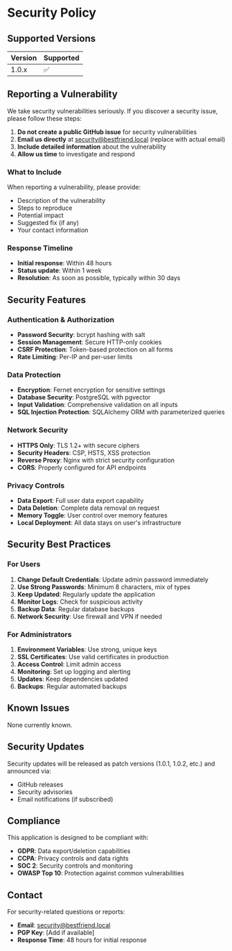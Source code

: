 # Security Policy

## Supported Versions

| Version | Supported          |
| ------- | ------------------ |
| 1.0.x   | :white_check_mark: |

## Reporting a Vulnerability

We take security vulnerabilities seriously. If you discover a security issue, please follow these steps:

1. **Do not create a public GitHub issue** for security vulnerabilities
2. **Email us directly** at security@bestfriend.local (replace with actual email)
3. **Include detailed information** about the vulnerability
4. **Allow us time** to investigate and respond

### What to Include

When reporting a vulnerability, please provide:

- Description of the vulnerability
- Steps to reproduce
- Potential impact
- Suggested fix (if any)
- Your contact information

### Response Timeline

- **Initial response**: Within 48 hours
- **Status update**: Within 1 week
- **Resolution**: As soon as possible, typically within 30 days

## Security Features

### Authentication & Authorization

- **Password Security**: bcrypt hashing with salt
- **Session Management**: Secure HTTP-only cookies
- **CSRF Protection**: Token-based protection on all forms
- **Rate Limiting**: Per-IP and per-user limits

### Data Protection

- **Encryption**: Fernet encryption for sensitive settings
- **Database Security**: PostgreSQL with pgvector
- **Input Validation**: Comprehensive validation on all inputs
- **SQL Injection Protection**: SQLAlchemy ORM with parameterized queries

### Network Security

- **HTTPS Only**: TLS 1.2+ with secure ciphers
- **Security Headers**: CSP, HSTS, XSS protection
- **Reverse Proxy**: Nginx with strict security configuration
- **CORS**: Properly configured for API endpoints

### Privacy Controls

- **Data Export**: Full user data export capability
- **Data Deletion**: Complete data removal on request
- **Memory Toggle**: User control over memory features
- **Local Deployment**: All data stays on user's infrastructure

## Security Best Practices

### For Users

1. **Change Default Credentials**: Update admin password immediately
2. **Use Strong Passwords**: Minimum 8 characters, mix of types
3. **Keep Updated**: Regularly update the application
4. **Monitor Logs**: Check for suspicious activity
5. **Backup Data**: Regular database backups
6. **Network Security**: Use firewall and VPN if needed

### For Administrators

1. **Environment Variables**: Use strong, unique keys
2. **SSL Certificates**: Use valid certificates in production
3. **Access Control**: Limit admin access
4. **Monitoring**: Set up logging and alerting
5. **Updates**: Keep dependencies updated
6. **Backups**: Regular automated backups

## Known Issues

None currently known.

## Security Updates

Security updates will be released as patch versions (1.0.1, 1.0.2, etc.) and announced via:

- GitHub releases
- Security advisories
- Email notifications (if subscribed)

## Compliance

This application is designed to be compliant with:

- **GDPR**: Data export/deletion capabilities
- **CCPA**: Privacy controls and data rights
- **SOC 2**: Security controls and monitoring
- **OWASP Top 10**: Protection against common vulnerabilities

## Contact

For security-related questions or reports:

- **Email**: security@bestfriend.local
- **PGP Key**: [Add if available]
- **Response Time**: 48 hours for initial response
